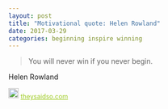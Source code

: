 ```yaml
---
layout: post
title: "Motivational quote: Helen Rowland"
date: 2017-03-29
categories: beginning inspire winning
---
```

> You will never win if you never begin.

Helen Rowland

<span style="z-index:50;font-size:0.9em;"><img src="https://theysaidso.com/branding/theysaidso.png" height="20" width="20" alt="theysaidso.com"/><a href="https://theysaidso.com" title="Powered by quotes from theysaidso.com" style="color: #9fcc25; margin-left: 4px; vertical-align: middle;">theysaidso.com</a></span>
